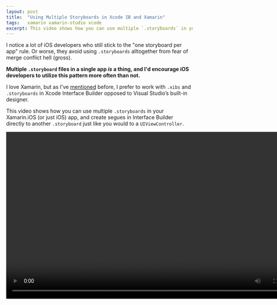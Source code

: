 ```yaml
---
layout:	post
title:	"Using Multiple Storyboards in Xcode IB and Xamarin"
tags:	xamarin xamarin-studio xcode
excerpt: This video shows how you can use multiple `.storyboards` in your Xamarin.iOS (or just iOS) app, and create segues in Interface Builder directly to another `.storyboard` just like you would to a `UIViewController`.
---
```


I notice a lot of iOS developers who still stick to the "one storyboard per app" rule.  Or worse, they avoid using `.storyboards` alltogether from fear of merge conflict hell (gross).

**Multiple `.storyboard` files in a single app _is_ a thing, and I'd encourage iOS developers to utilize this pattern more often than not.**

I love Xamarin, but as I've [mentioned](/2016/09/26/default-designer.html) before, I prefer to work with `.xibs` and `.storyboards` in Xcode Interface Builder opposed to Visual Studio’s built-in designer.

This video shows how you can use multiple `.storyboards` in your Xamarin.iOS (or just iOS) app, and create segues in Interface Builder directly to another `.storyboard` just like you would to a `UIViewController`.

<video width="800" height="450" controls>
	<source src="https://onedrive.live.com/download?cid=9BE09A799498DC42&resid=9BE09A799498DC42%21462&authkey=APpeuhMIJO5lqS8" type="video/mp4">
	Your browser does not support the video tag.
</video>

